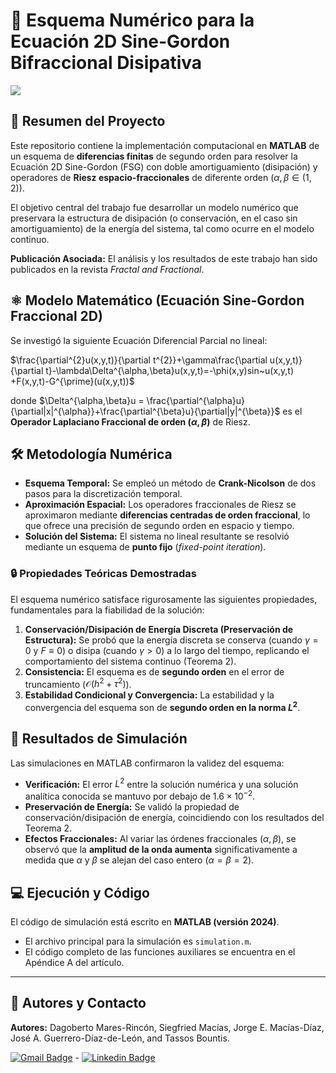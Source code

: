 # 🌊 Esquema Numérico para la Ecuación 2D Sine-Gordon Bifraccional Disipativa

![](https://github.com/DagoMares/discrete-bifractional-sine-gordon-solver/blob/main/Soliton.gif)

## 🎯 Resumen del Proyecto

Este repositorio contiene la implementación computacional en **MATLAB** de un esquema de **diferencias finitas** de segundo orden para resolver la Ecuación 2D Sine-Gordon (FSG) con doble amortiguamiento (disipación) y operadores de **Riesz espacio-fraccionales** de diferente orden ($\alpha, \beta \in (1, 2)$).

El objetivo central del trabajo fue desarrollar un modelo numérico que preservara la estructura de disipación (o conservación, en el caso sin amortiguamiento) de la energía del sistema, tal como ocurre en el modelo continuo.

**Publicación Asociada:**
El análisis y los resultados de este trabajo han sido publicados en la revista *Fractal and Fractional*.

## ⚛️ Modelo Matemático (Ecuación Sine-Gordon Fraccional 2D)

Se investigó la siguiente Ecuación Diferencial Parcial no lineal:

$\frac{\partial^{2}u(x,y,t)}{\partial t^{2}}+\gamma\frac{\partial u(x,y,t)}{\partial t}-\lambda\Delta^{\alpha,\beta}u(x,y,t)=-\phi(x,y)sin~u(x,y,t) +F(x,y,t)-G^{\prime}(u(x,y,t))$

donde $\Delta^{\alpha,\beta}u = \frac{\partial^{\alpha}u}{\partial|x|^{\alpha}}+\frac{\partial^{\beta}u}{\partial|y|^{\beta}}$ es el **Operador Laplaciano Fraccional de orden $(\alpha, \beta)$** de Riesz.

## 🛠️ Metodología Numérica

* **Esquema Temporal:** Se empleó un método de **Crank-Nicolson** de dos pasos para la discretización temporal.
* **Aproximación Espacial:** Los operadores fraccionales de Riesz se aproximaron mediante **diferencias centradas de orden fraccional**, lo que ofrece una precisión de segundo orden en espacio y tiempo.
* **Solución del Sistema:** El sistema no lineal resultante se resolvió mediante un esquema de **punto fijo** (*fixed-point iteration*).

### 🔒 Propiedades Teóricas Demostradas

El esquema numérico satisface rigurosamente las siguientes propiedades, fundamentales para la fiabilidad de la solución:

1.  **Conservación/Disipación de Energía Discreta (Preservación de Estructura):** Se probó que la energía discreta se conserva (cuando $\gamma=0$ y $F \equiv 0$) o disipa (cuando $\gamma>0$) a lo largo del tiempo, replicando el comportamiento del sistema continuo (Teorema 2).
2.  **Consistencia:** El esquema es de **segundo orden** en el error de truncamiento ($\mathcal{O}(h^2 + \tau^2)$).
3.  **Estabilidad Condicional y Convergencia:** La estabilidad y la convergencia del esquema son de **segundo orden en la norma $L^2$**.

## 🧪 Resultados de Simulación

Las simulaciones en MATLAB confirmaron la validez del esquema:

* **Verificación:** El error $L^2$ entre la solución numérica y una solución analítica conocida se mantuvo por debajo de $1.6 \times 10^{-2}$.
* **Preservación de Energía:** Se validó la propiedad de conservación/disipación de energía, coincidiendo con los resultados del Teorema 2.
* **Efectos Fraccionales:** Al variar las órdenes fraccionales ($\alpha, \beta$), se observó que la **amplitud de la onda aumenta** significativamente a medida que $\alpha$ y $\beta$ se alejan del caso entero ($\alpha=\beta=2$).

## 💻 Ejecución y Código

El código de simulación está escrito en **MATLAB (versión 2024)**.

* El archivo principal para la simulación es `simulation.m`.
* El código completo de las funciones auxiliares se encuentra en el Apéndice A del artículo.

---

## 👥 Autores y Contacto

**Autores:**
Dagoberto Mares-Rincón, Siegfried Macías, Jorge E. Macías-Díaz, José A. Guerrero-Díaz-de-León, and Tassos Bountis.

[![Gmail Badge](https://img.shields.io/badge/-dagobertomares0@gmail.com-c14438?style=flat&logo=Gmail&logoColor=white&link=mailto:dagobertomares0@gmail.com)](mailto:dagobertomares0@gmail.com) - 
[![Linkedin Badge](https://img.shields.io/badge/-dagobertomares-0072b1?style=flat&logo=Linkedin&logoColor=white&link=https://www.linkedin.com/in/dagoberto-mares/)](https://www.linkedin.com/in/dagoberto-mares/)
